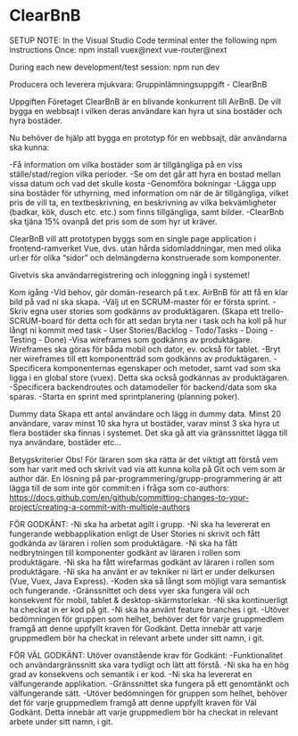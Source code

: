 # ClearBnB

SETUP NOTE:
In the Visual Studio Code terminal enter the following npm instructions
Once:
npm install vuex@next vue-router@next

During each new development/test session:
npm run dev

Producera och leverera mjukvara: Gruppinlämningsuppgift - ClearBnB

Uppgiften
Företaget ClearBnB är en blivande konkurrent till AirBnB. De vill bygga en webbsajt i vilken deras användare kan hyra ut sina bostäder och hyra bostäder.

Nu behöver de hjälp att bygga en prototyp för en webbsajt, där användarna ska kunna:

-Få information om vilka bostäder som är tillgängliga på en viss ställe/stad/region vilka perioder.
-Se om det går att hyra en bostad mellan vissa datum och vad det skulle kosta
-Genomföra bokningar
-Lägga upp sina bostäder för uthyrning, med information om när de är tillgängliga, vilket pris de vill ta, en textbeskrivning, en beskrivning av vilka bekvämligheter (badkar, kök, dusch etc. etc.) som finns tillgängliga, samt bilder.
-ClearBnb ska tjäna 15% ovanpå det pris som de som hyr ut kräver.

ClearBnB vill att prototypen byggs som en single page application i frontend-ramverket Vue, dvs. utan hårda sidomladdningar, men med olika url:er för olika “sidor” och delmängderna konstruerade som komponenter.

Givetvis ska användarregistrering och inloggning ingå i systemet!

Kom igång
-Vid behov, gör domän-research på t.ex. AirBnB för att få en klar bild på vad ni ska skapa.
-Välj ut en SCRUM-master för er första sprint.
-Skriv egna user stories som godkänns av produktägaren. (Skapa ett trello-SCRUM-board för detta och för att sedan bryta ner i task och ha koll på hur långt ni kommit med task - User Stories/Backlog - Todo/Tasks - Doing - Testing - Done)
-Visa wireframes som godkänns av produktägare. Wireframes ska göras för båda mobil och dator, ev. också för tablet.
-Bryt ner wireframes till ett komponentträd som godkänns av produktägaren.
-Specificera komponenternas egenskaper och metoder, samt vad som ska ligga i en global store (vuex). Detta ska också godkännas av produktägaren.
-Specificera backendroutes och datamodeller för backend/data som ska sparas.
-Starta en sprint med sprintplanering (planning poker).

Dummy data
Skapa ett antal användare och lägg in dummy data. Minst 20 användare, varav minst 10 ska hyra ut bostäder, varav minst 3 ska hyra ut flera bostäder ska finnas i systemet. Det ska gå att via gränssnittet lägga till nya användare, bostäder etc…

Betygskriterier
Obs! För läraren som ska rätta är det viktigt att förstå vem som har varit med och skrivit vad via att kunna kolla på Git och vem som är author där. En lösning på par-programmering/grupp-programmering är att lägga till de som inte gör commit:en i fråga som co-authors:
https://docs.github.com/en/github/committing-changes-to-your-project/creating-a-commit-with-multiple-authors

FÖR GODKÄNT:
-Ni ska ha arbetat agilt i grupp.
-Ni ska ha levererat en fungerande webbapplikation enligt de User Stories ni skrivit och fått godkända av läraren i rollen som produktägare.
-Ni ska ha fått nedbrytningen till komponenter godkänt av läraren i rollen som produktägare.
-Ni ska ha fått wirefarmas godkänt av läraren i rollen som produktägare.
-Ni ska ha använt er av tekniker ni lärt er under delkursen (Vue, Vuex, Java Express).
-Koden ska så långt som möjligt vara semantisk och fungerande.
-Gränssnittet och dess vyer ska fungera väl och konsekvent för mobil, tablet & desktop-skärmstorlekar.
-Ni ska kontinuerligt ha checkat in er kod på git.
-Ni ska ha använt feature branches i git.
-Utöver bedömningen för gruppen som helhet, behöver det för varje gruppmedlem framgå att denne uppfyllt kraven för Godkänt. Detta innebär att varje gruppmedlem bör ha checkat in relevant arbete under sitt namn, i git.

FÖR VÄL GODKÄNT:
Utöver ovanstående krav för Godkänt:
-Funktionalitet och användargränssnitt ska vara tydligt och lätt att förstå.
-Ni ska ha en hög grad av konsekvens och semantik i er kod.
-Ni ska ha levererat en välfungerande applikation.
-Gränssnittet ska fungera på ett genomtänkt och välfungerande sätt.
-Utöver bedömningen för gruppen som helhet, behöver det för varje gruppmedlem framgå att denne uppfyllt kraven för Väl Godkänt. Detta innebär att varje gruppmedlem bör ha checkat in relevant arbete under sitt namn, i git.
